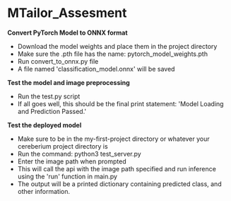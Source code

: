 # MTailor_Assesment
**Convert PyTorch Model to ONNX format**

- Download the model weights and place them in the project directory
- Make sure the .pth file has the name: pytorch_model_weights.pth
- Run convert_to_onnx.py file
- A file named 'classification_model.onnx' will be saved

**Test the model and image preprocessing**
- Run the test.py script
- If all goes well, this should be the final print statement: 'Model Loading and Prediction Passed.'

**Test the deployed model**
- Make sure to be in the my-first-project directory or whatever your cereberium project directory is
- Run the command: python3 test_server.py
- Enter the image path when prompted
- This will call the api with the image path specified and run inference using the 'run' function in main.py
- The output will be a printed dictionary containing predicted class, and other information.

